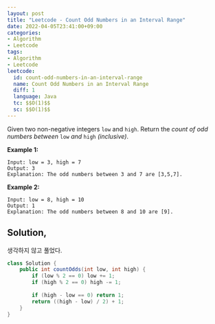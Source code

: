 ```yaml
---
layout: post
title: "Leetcode - Count Odd Numbers in an Interval Range"
date: 2022-04-05T23:41:00+09:00
categories:
- Algorithm
- Leetcode
tags:
- Algorithm
- Leetcode
leetcode:
  id: count-odd-numbers-in-an-interval-range
  name: Count Odd Numbers in an Interval Range
  diff: 1
  language: Java
  tc: $$O(1)$$
  sc: $$O(1)$$
---
```


Given two non-negative integers `low` and `high`. Return the *count of odd numbers between* `low` *and* `high` *(inclusive)*.

**Example 1:**

```
Input: low = 3, high = 7
Output: 3
Explanation: The odd numbers between 3 and 7 are [3,5,7].
```

**Example 2:**

```
Input: low = 8, high = 10
Output: 1
Explanation: The odd numbers between 8 and 10 are [9].
```

 ## Solution,

생각하지 않고 풀었다.

```java
class Solution {
    public int countOdds(int low, int high) {
        if (low % 2 == 0) low += 1;
        if (high % 2 == 0) high -= 1;
        
        if (high - low == 0) return 1;
        return ((high - low) / 2) + 1;
    }
}
```

